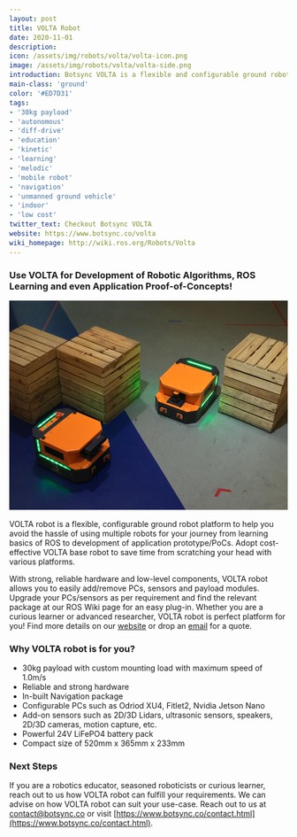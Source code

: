 ```yaml
---
layout: post
title: VOLTA Robot
date: 2020-11-01
description:
icon: /assets/img/robots/volta/volta-icon.png
image: /assets/img/robots/volta/volta-side.png
introduction: Botsync VOLTA is a flexible and configurable ground robot platform for a wide range of use-cases from learning ROS to developing advanced research projects. Use VOLTA robot as a plug-and-play solution for varying computational, payload and sensor requirements.
main-class: 'ground'
color: '#ED7D31'
tags:
- '30kg payload'
- 'autonomous'
- 'diff-drive'
- 'education'
- 'kinetic'
- 'learning'
- 'melodic'
- 'mobile robot'
- 'navigation'
- 'unmanned ground vehicle'
- 'indoor'
- 'low cost'
twitter_text: Checkout Botsync VOLTA
website: https://www.botsync.co/volta
wiki_homepage: http://wiki.ros.org/Robots/Volta
---
```


### Use VOLTA for Development of Robotic Algorithms, ROS Learning and even Application Proof-of-Concepts!

![](/assets/img/robots/volta/volta-banner.png)

VOLTA robot is a flexible, configurable ground robot platform to help you avoid the hassle of using multiple robots for your journey from learning basics of ROS to development of application prototype/PoCs. Adopt cost-effective VOLTA base robot to save time from scratching your head with various platforms.

With strong, reliable hardware and low-level components, VOLTA robot allows you to easily add/remove PCs, sensors and payload modules. Upgrade your PCs/sensors as per requirement and find the relevant package at our ROS Wiki page for an easy plug-in. Whether you are a curious learner or advanced researcher, VOLTA robot is perfect platform for you! Find more details on our [website](https://www.botsync.co/volta.html) or drop an [email](mailto:contact@botsync.co) for a quote.

### Why VOLTA robot is for you?
* 30kg payload with custom mounting load with maximum speed of 1.0m/s
* Reliable and strong hardware
* In-built Navigation package
* Configurable PCs such as Odriod XU4, Fitlet2, Nvidia Jetson Nano
* Add-on sensors such as 2D/3D Lidars, ultrasonic sensors, speakers, 2D/3D cameras, motion capture, etc.
* Powerful 24V LiFePO4 battery pack
* Compact size of 520mm x 365mm x 233mm

### Next Steps
If you are a robotics educator, seasoned roboticists or curious learner, reach out to us how VOLTA robot can fulfill your requirements. We can advise on how VOLTA robot can suit your use-case.
Reach out to us at [contact@botsync.co](mailto:contact@botsync.co) or visit [https://www.botsync.co/contact.html](https://www.botsync.co/contact.html).